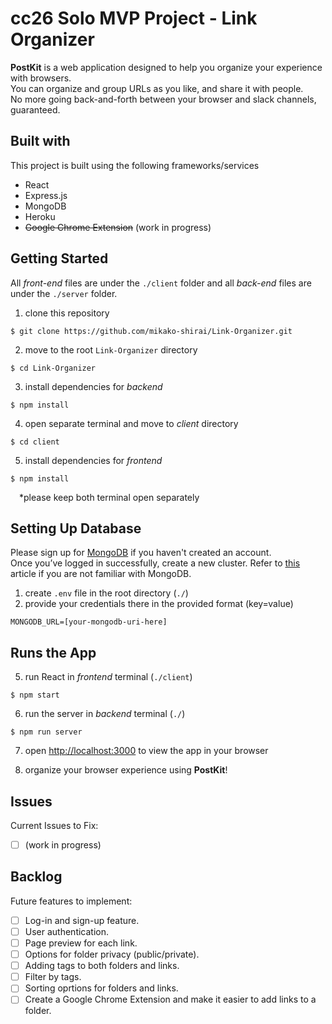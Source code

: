 # cc26 Solo MVP Project - Link Organizer
  
**PostKit** is a web application designed to help you organize your experience with browsers.  
You can organize and group URLs as you like, and share it with people.   
No more going back-and-forth between your browser and slack channels, guaranteed.  
  
  
## Built with  
This project is built using the following frameworks/services  
- React  
- Express.js  
- MongoDB  
- Heroku  
- ~~Google Chrome Extension~~ (work in progress)  
  

## Getting Started  
All _front-end_ files are under the `./client` folder and all _back-end_ files are under the `./server` folder.  
  
1. clone this repository  
```
$ git clone https://github.com/mikako-shirai/Link-Organizer.git
```  
2. move to the root `Link-Organizer` directory  
```
$ cd Link-Organizer
```  
3. install dependencies for _backend_  
```
$ npm install
```  
4. open separate terminal and move to _client_ directory  
```
$ cd client
```  
5. install dependencies for _frontend_  
```
$ npm install
```  
&ensp;&ensp;*please keep both terminal open separately  
  
  
## Setting Up Database  
Please sign up for [MongoDB](https://www.mongodb.com/) if you haven't created an account.  
Once you’ve logged in successfully, create a new cluster. Refer to [this](https://medium.com/featurepreneur/working-mongodb-5ae6a9d53462) article if you are not familiar with MongoDB.    
  
1. create `.env` file in the root directory (`./`)  
2. provide your credentials there in the provided format (key=value)
```
MONGODB_URL=[your-mongodb-uri-here]
```  
  
  
## Runs the App  
5. run React in _frontend_ terminal (`./client`)  
```
$ npm start
```  
6. run the server in _backend_ terminal (`./`)  
```
$ npm run server
```  
7. open [http://localhost:3000](http://localhost:3000) to view the app in your browser
  
8. organize your browser experience using **PostKit**!  
  
  
## Issues  
Current Issues to Fix:  
- [ ] (work in progress)
  
  
## Backlog  
Future features to implement:  
- [ ] Log-in and sign-up feature.
- [ ] User authentication.
- [ ] Page preview for each link.
- [ ] Options for folder privacy (public/private).
- [ ] Adding tags to both folders and links.
- [ ] Filter by tags.
- [ ] Sorting oprtions for folders and links.
- [ ] Create a Google Chrome Extension and make it easier to add links to a folder.
